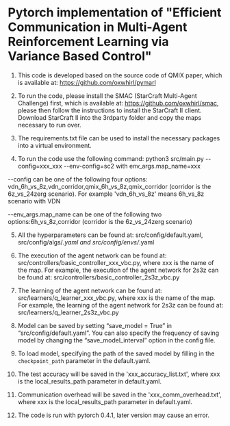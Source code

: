 # Pytorch implementation of "Efficient Communication in Multi-Agent Reinforcement Learning via Variance Based Control"

1. This code is developed based on the source code of QMIX paper, which is available at: https://github.com/oxwhirl/pymarl

2. To run the code, please install the SMAC (StarCraft Multi-Agent Challenge) first, which is available at: https://github.com/oxwhirl/smac, please then follow the instructions to install the StarCraft II client. Download StarCraft II into the 3rdparty folder and copy the maps necessary to run over.

3. The requirements.txt file can be used to install the necessary packages into a virtual environment.

4. To run the code use the following command: python3 src/main.py --config=xxx_xxx --env-config=sc2 with env_args.map_name=xxx

--config can be one of the following four options: vdn_6h_vs_8z,vdn_corridor,qmix_6h_vs_8z,qmix_corridor (corridor is the 6z_vs_24zerg scenario).
For example 'vdn_6h_vs_8z' means 6h_vs_8z scenario with VDN

--env_args.map_name can be one of the following two options:6h_vs_8z,corridor (corridor is the 6z_vs_24zerg scenario)

5. All the hyperparameters can be found at:  src/config/default.yaml, src/config/algs/*.yaml and src/config/envs/*.yaml

6. The execution of the agent network can be found at: src/controllers/basic_controller_xxx_vbc.py, where xxx is the name of the map. For example, the execution of the agent network for 2s3z can be found at: src/controllers/basic_controller_2s3z_vbc.py

7. The learning of the agent network can be found at: src/learners/q_learner_xxx_vbc.py, where xxx is the name of the map. For example, the learning of the agent network for 2s3z can be found at: src/learners/q_learner_2s3z_vbc.py
     
8. Model can be saved by setting “save_model = True” in “src/config/default.yaml”. You can also specify the frequency of saving model by changing the “save_model_interval” option in the config file. 

9. To load model, specifying the path of the saved model by filling in the `checkpoint_path` parameter in the default.yaml.

10. The test accuracy will be saved in the 'xxx_accuracy_list.txt', where xxx is the local_results_path parameter in default.yaml.

11. Communication overhead will be saved in the 'xxx_comm_overhead.txt', where xxx is the local_results_path parameter in default.yaml. 

12. The code is run with pytorch 0.4.1, later version may cause an error. 
